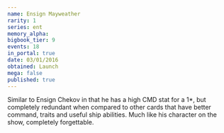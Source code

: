 ```yaml
---
name: Ensign Mayweather
rarity: 1
series: ent
memory_alpha:
bigbook_tier: 9
events: 18
in_portal: true
date: 03/01/2016
obtained: Launch
mega: false
published: true
---
```


Similar to Ensign Chekov in that he has a high CMD stat for a 1*, but completely redundant when compared to other cards that have better command, traits and useful ship abilities. Much like his character on the show, completely forgettable.
